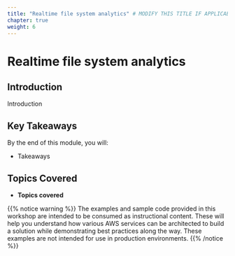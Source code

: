```yaml
---
title: "Realtime file system analytics" # MODIFY THIS TITLE IF APPLICABLE
chapter: true
weight: 6
---
```


# Realtime file system analytics <!-- MODIFY THIS HEADING -->

## **Introduction**  
Introduction

## **Key Takeaways**  
By the end of this module, you will:  

- Takeaways

## **Topics Covered**  
- **Topics covered**  



{{% notice warning %}}
The examples and sample code provided in this workshop are intended to be consumed as instructional content. These will help you understand how various AWS services can be architected to build a solution while demonstrating best practices along the way. These examples are not intended for use in production environments.
{{% /notice %}}

